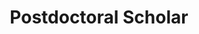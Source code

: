 ---
active: false
kerberos: syliu
name: Shih-Yuan Liu
position: Postdoc
title: Postdoctoral Scholar
---